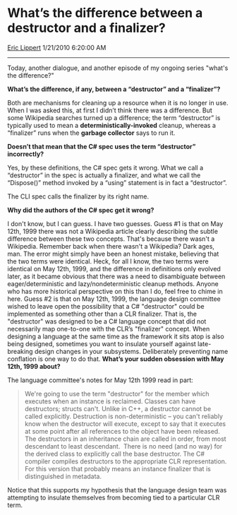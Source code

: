<div id="page">

# What’s the difference between a destructor and a finalizer?

[Eric Lippert](https://social.msdn.microsoft.com/profile/Eric%20Lippert) 1/21/2010 6:20:00 AM

-----

<div id="content">

<div class="mine">

Today, another dialogue, and another episode of my ongoing series "what's the difference?"

**What’s the difference, if any, between a “destructor” and a “finalizer”?**

Both are mechanisms for cleaning up a resource when it is no longer in use. When I was asked this, at first I didn’t think there was a difference. But some Wikipedia searches turned up a difference; the term “destructor” is typically used to mean a **deterministically-invoked** cleanup, whereas a “finalizer” runs when the **garbage collector** says to run it.

**Doesn’t that mean that the C\# spec uses the term “destructor” incorrectly?**

Yes, by these definitions, the C\# spec gets it wrong. What we call a “destructor” in the spec is actually a finalizer, and what we call the “Dispose()” method invoked by a “using” statement is in fact a “destructor”.

The CLI spec calls the finalizer by its right name.

**Why did the authors of the C\# spec get it wrong?**

I don't know, but I can guess. I have two guesses. Guess \#1 is that on May 12th, 1999 there was not a Wikipedia article clearly describing the subtle difference between these two concepts. That's because there wasn't a Wikipedia. Remember back when there wasn't a Wikipedia? Dark ages, man. The error might simply have been an honest mistake, believing that the two terms were identical. Heck, for all I know, the two terms were identical on May 12th, 1999, and the difference in definitions only evolved later, as it became obvious that there was a need to disambiguate between eager/deterministic and lazy/nondeterministic cleanup methods. Anyone who has more historical perspective on this than I do, feel free to chime in here. Guess \#2 is that on May 12th, 1999, the language design committee wished to leave open the possibility that a C\# "destructor" could be implemented as something other than a CLR finalizer. That is, the "destructor" was designed to be a C\# language concept that did not necessarily map one-to-one with the CLR’s "finalizer" concept. When designing a language at the same time as the framework it sits atop is also being designed, sometimes you want to insulate yourself against late-breaking design changes in your subsystems. Deliberately preventing name conflation is one way to do that. **What’s your sudden obsession with May 12th, 1999 about?**

The language committee's notes for May 12th 1999 read in part:

> We're going to use the term "destructor" for the member which executes when an instance is reclaimed. Classes can have destructors; structs can't. Unlike in C++, a destructor cannot be called explicitly. Destruction is non-deterministic – you can't reliably know when the destructor will execute, except to say that it executes at some point after all references to the object have been released. The destructors in an inheritance chain are called in order, from most descendant to least descendant.  There is no need (and no way) for the derived class to explicitly call the base destructor. The C\# compiler compiles destructors to the appropriate CLR representation.  For this version that probably means an instance finalizer that is distinguished in metadata. 

Notice that this supports my hypothesis that the language design team was attempting to insulate themselves from becoming tied to a particular CLR term.

</div>

</div>

</div>

